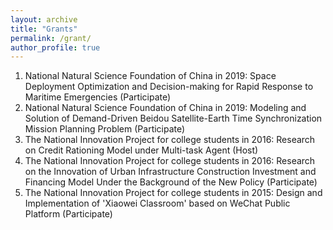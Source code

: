 ```yaml
---
layout: archive
title: "Grants"
permalink: /grant/
author_profile: true
---
```

1. National Natural Science Foundation of China in 2019: Space Deployment Optimization and Decision-making for Rapid Response to Maritime Emergencies (Participate) 
2. National Natural Science Foundation of China in 2019: Modeling and Solution of Demand-Driven Beidou Satellite-Earth Time Synchronization Mission Planning Problem (Participate) 
3. The National Innovation Project for college students in 2016: Research on Credit Rationing Model under Multi-task Agent (Host) 
4. The National Innovation Project for college students in 2016: Research on the Innovation of Urban Infrastructure Construction Investment and Financing Model Under the Background of the New Policy (Participate) 
5. The National Innovation Project for college students in 2015: Design and Implementation of 'Xiaowei Classroom' based on WeChat Public Platform  (Participate)
